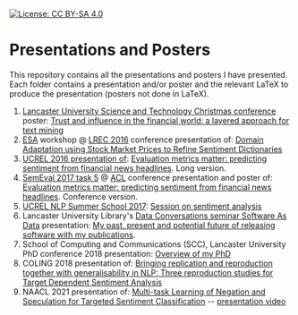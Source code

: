 [![License: CC BY-SA 4.0](https://licensebuttons.net/l/by-sa/4.0/80x15.png)](https://creativecommons.org/licenses/by-sa/4.0/)
# Presentations and Posters
This repository contains all the presentations and posters I have presented. Each folder contains a presentation and/or poster and the relevant LaTeX to produce the presentation (posters not done in LaTeX).

1. [Lancaster University Science and Technology Christmas conference](http://www.lancaster.ac.uk/sci-tech/news-and-events/news/2015/the-christmas-conference-2015/) poster: [Trust and influence in the financial world: a layered approach for text mining](./christmas%20conference%202015)  
2. [ESA](http://gsi.dit.upm.es/esa2016/) workshop @ [LREC 2016](http://lrec2016.lrec-conf.org/en/) conference presentation of: [Domain Adaptation using Stock Market Prices to Refine Sentiment Dictionaries](./Domain%20Adaptation%20Dictionaries)
3. [UCREL 2016 presentation of](http://ucrel.lancs.ac.uk/crs/presentation.php?id=150): [Evaluation metrics matter: predicting sentiment from financial news headlines](./UCREL%20Eval%20Metrics). Long version.
4. [SemEval 2017 task 5](http://alt.qcri.org/semeval2017/task5/) @ [ACL](http://acl2017.org/) conference presentation and poster of: [Evaluation metrics matter: predicting sentiment from financial news headlines](./SemEval%20Eval%20Metrics). Conference version.
5. [UCREL NLP Summer School 2017](http://ucrel.lancs.ac.uk/summerschool/nlp.php): [Session on sentiment analysis](./UCREL%20Summer%20School)
6. Lancaster University Library's [Data Conversations seminar Software As Data](http://wp.lancs.ac.uk/highly-relevant/2017/10/10/3rd-data-conversation-software-as-data-summary-and-slides/) presentation: [My past, present and potential future of
releasing software with my publications](./releasing%20software).
7. School of Computing and Communications (SCC), Lancaster University PhD conference 2018 presentation: [Overview of my PhD](./SCC%20PhD%20Conference)
8. COLING 2018 presentation of: [Bringing replication and reproduction together with generalisability in NLP: Three reproduction studies for Target Dependent Sentiment Analysis](./reproduction%20and%20generalisability%20in%20TDSA)
9. NAACL 2021 presentation of: [Multi-task Learning of Negation and Speculation for Targeted Sentiment Classification](https://aclanthology.org/2021.naacl-main.227/) -- [presentation video](https://aclanthology.org/2021.naacl-main.227.mp4)
